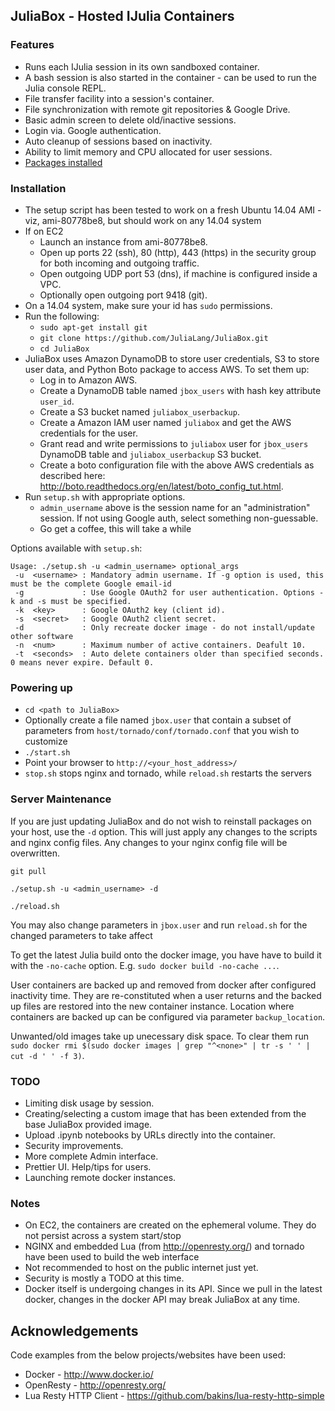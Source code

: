 ## JuliaBox - Hosted IJulia Containers

### Features

- Runs each IJulia session in its own sandboxed container.
- A bash session is also started in the container - can be used to run the Julia console REPL.
- File transfer facility into a session's container.
- File synchronization with remote git repositories &amp; Google Drive.
- Basic admin screen to delete old/inactive sessions.
- Login via. Google authentication.
- Auto cleanup of sessions based on inactivity.
- Ability to limit memory and CPU allocated for user sessions.
- [Packages installed](PACKAGES.md)


### Installation

- The setup script has been tested to work on a fresh Ubuntu 14.04 AMI - viz, ami-80778be8, but should work on any 14.04 system
- If on EC2
    - Launch an instance from ami-80778be8.
    - Open up ports 22 (ssh), 80 (http), 443 (https) in the security group for both incoming and outgoing traffic. 
    - Open outgoing UDP port 53 (dns), if machine is configured inside a VPC.
    - Optionally open outgoing port 9418 (git).
- On a 14.04 system, make sure your id has `sudo` permissions.
- Run the following:
    - `sudo apt-get install git`
    - `git clone https://github.com/JuliaLang/JuliaBox.git`
    - `cd JuliaBox`
- JuliaBox uses Amazon DynamoDB to store user credentials, S3 to store user data, and Python Boto package to access AWS. To set them up:
    - Log in to Amazon AWS.
    - Create a DynamoDB table named `jbox_users` with hash key attribute `user_id`.
    - Create a S3 bucket named `juliabox_userbackup`.
    - Create a Amazon IAM user named `juliabox` and get the AWS credentials for the user.
    - Grant read and write permissions to `juliabox` user for `jbox_users` DynamoDB table and `juliabox_userbackup` S3 bucket.
    - Create a boto configuration file with the above AWS credentials as described here: <http://boto.readthedocs.org/en/latest/boto_config_tut.html>.
- Run `setup.sh` with appropriate options.
    - `admin_username` above is the session name for an "administration" session. If not using Google auth, select something non-guessable.
    - Go get a coffee, this will take a while


Options available with `setup.sh`:

```
Usage: ./setup.sh -u <admin_username> optional_args
 -u  <username> : Mandatory admin username. If -g option is used, this must be the complete Google email-id
 -g             : Use Google OAuth2 for user authentication. Options -k and -s must be specified.
 -k  <key>      : Google OAuth2 key (client id).
 -s  <secret>   : Google OAuth2 client secret.
 -d             : Only recreate docker image - do not install/update other software
 -n  <num>      : Maximum number of active containers. Deafult 10.
 -t  <seconds>  : Auto delete containers older than specified seconds. 0 means never expire. Default 0.
```


### Powering up

- `cd <path to JuliaBox>`
- Optionally create a file named `jbox.user` that contain a subset of parameters from `host/tornado/conf/tornado.conf` that you wish to customize
- `./start.sh`
- Point your browser to `http://<your_host_address>/`
- `stop.sh` stops nginx and tornado, while `reload.sh` restarts the servers

### Server Maintenance

If you are just updating JuliaBox and do not wish to reinstall packages on your host, use the `-d` option. This will just apply any changes to the scripts and nginx config files. Any changes to your nginx config file will be overwritten.

```
git pull

./setup.sh -u <admin_username> -d 

./reload.sh
```

You may also change parameters in `jbox.user` and run `reload.sh` for the changed parameters to take affect

To get the latest Julia build onto the docker image, you have have to build it with the `-no-cache` option. E.g. `sudo docker build -no-cache ...`.

User containers are backed up and removed from docker after configured inactivity time. They are re-constituted when a user returns and the backed up files are restored into the new container instance. Location where containers are backed up can be configured via parameter `backup_location`.

Unwanted/old images take up unecessary disk space. To clear them run `sudo docker rmi $(sudo docker images | grep "^<none>" | tr -s ' ' | cut -d ' ' -f 3)`.


### TODO
- Limiting disk usage by session.
- Creating/selecting a custom image that has been extended from the base JuliaBox provided image.
- Upload .ipynb notebooks by URLs directly into the container.
- Security improvements.
- More complete Admin interface.
- Prettier UI. Help/tips for users.
- Launching remote docker instances.


### Notes

- On EC2, the containers are created on the ephemeral volume. They do not persist across a system start/stop
- NGINX and embedded Lua (from <http://openresty.org/>) and tornado have been used to build the web interface
- Not recommended to host on the public internet just yet. 
- Security is mostly a TODO at this time.
- Docker itself is undergoing changes in its API. Since we pull in the latest docker, changes in the docker API may break JuliaBox at any time.
  
## Acknowledgements 

Code examples from the below projects/websites have been used:
- Docker - <http://www.docker.io/>
- OpenResty - <http://openresty.org/>
- Lua Resty HTTP Client - <https://github.com/bakins/lua-resty-http-simple>

